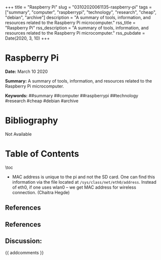 +++
title = "Raspberry Pi"
slug = "03102020061135-raspberry-pi"
tags = ["summary", "computer", "raspberrypi", "technology", "research", "cheap", "debian", "archive"]
description = "A summary of tools, information, and resources related to the Raspberry Pi microcomputer."
rss_title = "Raspberry Pi"
rss_description = "A summary of tools, information, and resources related to the Raspberry Pi microcomputer."
rss_pubdate = Date(2020, 3, 10)
+++



Raspberry Pi
=========

**Date:** March 10 2020

**Summary:** A summary of tools, information, and resources related to the Raspberry Pi microcomputer.

**Keywords:** ##summary ##computer ##raspberrypi ##technology #research #cheap #debian #archive

Bibliography
==========

Not Available 

Table of Contents
=========

\toc

  * MAC address is unique to the pi and not the SD card. One can find this information via the file located at `/sys/class/net/eth0/address`. Instead of eth0, if one uses wlan0 – we get MAC address for wireless connection. (Chaitra Hegde)

## References

## References
## Discussion: 

{{ addcomments }}
